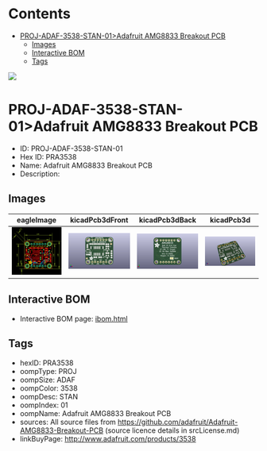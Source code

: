 



Contents
========

* [PROJ-ADAF-3538-STAN-01>Adafruit AMG8833 Breakout PCB](#proj-adaf-3538-stan-01adafruit-amg8833-breakout-pcb)
	* [Images](#images)
	* [Interactive BOM](#interactive-bom)
	* [Tags](#tags)
  
![][im]
# PROJ-ADAF-3538-STAN-01>Adafruit AMG8833 Breakout PCB

- ID: PROJ-ADAF-3538-STAN-01
- Hex ID: PRA3538
- Name: Adafruit AMG8833 Breakout PCB
- Description: 

## Images
  
  

|eagleImage|kicadPcb3dFront|kicadPcb3dBack|kicadPcb3d|
| :---: | :---: | :---: | :---: |
|[![eagleImage](eagleImage_140.png)](eagleImage_600.png)|[![kicadPcb3dFront](kicadPcb3dFront_140.png)](kicadPcb3dFront_600.png)|[![kicadPcb3dBack](kicadPcb3dBack_140.png)](kicadPcb3dBack_600.png)|[![kicadPcb3d](kicadPcb3d_140.png)](kicadPcb3d_600.png)|

## Interactive BOM

- Interactive BOM page: [ibom.html](kicad/bom/ibom.html)

## Tags

- hexID: PRA3538
- oompType: PROJ
- oompSize: ADAF
- oompColor: 3538
- oompDesc: STAN
- oompIndex: 01
- oompName: Adafruit AMG8833 Breakout PCB
- sources: All source files from https://github.com/adafruit/Adafruit-AMG8833-Breakout-PCB (source licence details in srcLicense.md)
- linkBuyPage: http://www.adafruit.com/products/3538



[im]: kicadPcb3d_450.png
